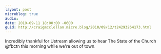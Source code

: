 ```yaml
---
layout: post
microblog: true
audio: 
date: 2010-09-11 18:00:00 -0600
guid: http://craigmcclellan.micro.blog/2010/09/12/t24293264173.html
---
```

Incredibly thankful for Ustream allowing us to hear The State of the Church @fbctn this morning while we're out of town.
